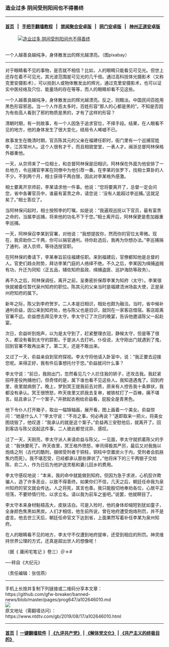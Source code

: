 ### 造业过多 阴间受刑阳间也不得善终
------------------------

#### [首页](https://github.com/gfw-breaker/banned-news/blob/master/README.md) &nbsp;&nbsp;|&nbsp;&nbsp; [手把手翻墙教程](https://github.com/gfw-breaker/guides/wiki) &nbsp;&nbsp;|&nbsp;&nbsp; [禁闻聚合安卓版](https://github.com/gfw-breaker/bn-android) &nbsp;&nbsp;|&nbsp;&nbsp; [网门安卓版](https://github.com/oGate2/oGate) &nbsp;&nbsp;|&nbsp;&nbsp; [神州正道安卓版](https://github.com/SzzdOgate/update) 



<div><div class="featured_image">
 <a href="https://i.ntdtv.com/assets/uploads/2019/08/2019-07-08_084204.jpg" target="_blank">
  <figure>
   <img alt="造业过多 阴间受刑阳间也不得善终" src="https://i.ntdtv.com/assets/uploads/2019/08/2019-07-08_084204-800x450.jpg"/>
  </figure><br/>
 </a>
 <span class="caption">
  一个人越善良越纯净，身体散发出的辉光越漂亮。（图pixabay）
 </span>
</div>
</div><hr/><div><div class="post_content" itemprop="articleBody">
 <p>
  对于眼睛看不见的事物，是否就不相信？比如，人的眼睛只能看见可见光。但世上还存在着不可见光，其光波范围是可见光的几千倍。通过高科技体光摄影术（又称克里安摄影术），可以拍到人或物体散发出的辉光，通过克里安摄影术，也可以证实中医经络及穴位、能量场的存在等等，而人的眼睛却看不见这些。
 </p>
 <p>
  一个人越善良越纯净，身体散发出的辉光越漂亮。反之，则黯淡。中国民间百姓用黑色形容邪恶。当一个人作恶太多时，百姓形容“那人的心都是黑的”。不知是否因为有些高人看到了邪的物质是黑的，才有了这样的形容？
 </p>
 <p>
  清朝时期，有一则故事，有一个人因急于追求官位，不择手段。结果，在人眼看不见的地方，他的身体发生了很大变化，结局令人唏嘘不已。
 </p>
 <p>
  故事发生在晚清时期，官员陈其元的父亲在福建任职时，衙门里有一个巡捕官姓李，江苏常州人。这个人很有才干，而且相貌堂堂，一表人才。闽浙总督阿林保格外器重他。
 </p>
 <p>
  一天，从京师来了一位相士，和总督阿林保是旧相识。阿林保在外面为他安排了一处地方，令巡捕官李某在同僚中为他引荐一番。在李某的张罗下，找相士算卦的人不少。不到两个月，相士获得千两白银，因此对李某格外感激。
 </p>
 <p>
  相士要离开京师前，李某请求他一件事。他说：“您将要离开了，总督一定会问您，省中各署官员中，谁最有富贵之命，请您说：‘没有人能超过李巡捕。’这就足矣了。”相士答应了。
 </p>
 <p>
  当阿林保问起时，相士按照李的叮嘱，如是说：“我遍观巡抚以下官员，最有富贵之命的，当属李巡捕，将来他的功名不下于您。”相士离开后，阿林保更是愈加器重李巡捕。
 </p>
 <p>
  一天，阿林保召李某到官署，对他说：“我想提拔你，然而你的官位太卑微。现在，我资助你二千两，你可以捐官通判。待你赴选后，我再为你想办法。”李巡捕捐了通判，进入京师，等待选授官职。
 </p>
 <p>
  在阿林保的奏请下，李某奉旨前往福建任职。来到福建后，官僚都知他是总督的人。官吏们趋炎附势，拜访李某门庭的人络绎不绝。不久之后，李某因为缉捕盗贼有功，升迁为同知（正五品，辅佐知府盐政、缉捕盗匪、巡护海防等政务）。
 </p>
 <p>
  再不久之后，阿林保调任，离开之前，呈奏密折保荐李某为知府（太守）。李某很快就被委任暂代泉州知府的职位。陈其元的父亲当时是福建浯洲场盐大使，正是泉州府知府的属下。
 </p>
 <p>
  新年之际，陈父到李府贺岁。二人本是旧相识，相处也颇为融洽。当时，省中候补通判俞益，因公来到知府处，他与陈父也是旧识，就同在一家客店借宿。客店距离官署不远。俞益想去拜见李太守。李太守订了次日的晚宴，告诉他邀请陈父一起赴宴。
 </p>
 <p>
  次日，俞益听到炮声，以为是太守到了，赶紧整理衣冠，静候太守，但是等了很久，都没有看到太守的踪影。于是派人去打听。仆役说，太守刚出门就遇到了鬼，回到官署不敢再出来了。第二天，还是不敢出来。
 </p>
 <p>
  又过了一天，俞益亲自到官府探视。李太守将他请入卧室中，说：“我正要去迎接您呢。来得正好，我有件后事想托付于您。”俞益就问什么事？
 </p>
 <p>
  李太守说：“前日，我刚出门，忽然看见几个人拦住我的轿子，还攻击我。我赶紧招呼差役拘捕他们，但奇怪的是，属下谁也看不见这些人。我知道遇鬼了。回到府里，夜里就病倒了。晚上，梦到冥王提我前去对质，原来有人控告我十条罪状，我都没有承认。冥王很愤怒，昨天夜里又抓我去复审，被铁杖打了一百棒，痛不堪言。姑且承认了一个案子。”并掀起衣袍给俞益看，屁股全是青黑色。
 </p>
 <p>
  他下令仆人打开箱子，取出一幅锦轴画，展开看，图上画着一个美女。俞益惊问：“她是什么人？”李太守说：“不肖之事，何必再说？”遂即取来一把火，将美女图烧毁了，他叹道：“我承认的就是这个案子。”俞益再三安慰他后，就离开了。回到客店与陈父说起这件事，二人彼此都觉诧异、感叹。
 </p>
 <p>
  过了一天，天刚亮，李太守派人来请俞益与陈父。一见面，李太守就抓着陈父的手说：“我快要死了。昨天夜里，冥王格外愤怒，审讯得极其严厉，最后又对我施以炮烙之刑（古代的酷刑，捆绑受刑者于铜柱，铜柱中空置炭火于内，受刑者会肌肤焦灼而死）。我不堪忍受，已经都承认那些罪状了。”他将床下的三千两银子交给陈、俞二人，作为日后为他护送灵柩和妻儿回乡的费用。
 </p>
 <p>
  李太守感叹地说：“本来，我的命中就能做到知府。但因为急于求进，心机狡诈欺骗人，造了许多恶业，以致不得善终。如果你们不信，几天之后，朝廷任命我为泉州知府的官文就会传达。人之将死，其言也善。我只能殷切地奉劝各位，心居平正坦荡，不要矫情行险，以求立名。请以我为前车之鉴吧。”说罢，他就瞑目了。
 </p>
 <p>
  李太守本来身材魁梧高大，皮肤洁白。可是入殓时，他的身体却缩短到犹如童子，全身颜色焦黑如黑炭。人们才相信，他生前所说，曾在地府遭受炮烙刑罚，并不是虚言。他去世三天后，朝廷任命官文下达到省，上面果然写着补任李某为泉州知府。
 </p>
 <p>
  在人的眼睛看不见的地方，李太守不仅遭到地府提审，还受到相应的刑罚。神灵维持世界公理的方式，还真是超出世人的想像呢！
 </p>
 <p>
  （据《
  <ok href="https://www.ntdtv.com/gb/庸闲宅笔记.htm">
   庸闲宅笔记
  </ok>
  》卷三）＠＊#
 </p>
 <p>
  ──转自《大纪元》
 </p>
 <p>
  （责任编辑：张信燕）
 </p>
 <div class="single_ad">
 </div>
</div>
</div>
<hr/>
手机上长按并复制下列链接或二维码分享本文章：<br/>
https://github.com/gfw-breaker/banned-news/blob/master/pages/prog647/a102646010.md <br/>
<a href='https://github.com/gfw-breaker/banned-news/blob/master/pages/prog647/a102646010.md'><img src='https://github.com/gfw-breaker/banned-news/blob/master/pages/prog647/a102646010.md.png'/></a> <br/>
原文地址（需翻墙访问）：https://www.ntdtv.com/gb/2019/08/17/a102646010.html


------------------------
#### [首页](https://github.com/gfw-breaker/banned-news/blob/master/README.md) &nbsp;|&nbsp; [一键翻墙软件](https://github.com/gfw-breaker/nogfw/blob/master/README.md) &nbsp;| [《九评共产党》](https://github.com/gfw-breaker/9ping.md/blob/master/README.md#九评之一评共产党是什么) | [《解体党文化》](https://github.com/gfw-breaker/jtdwh.md/blob/master/README.md) | [《共产主义的终极目的》](https://github.com/gfw-breaker/gczydzjmd.md/blob/master/README.md)


<img src='http://gfw-breaker.win/banned-news/pages/prog647/a102646010.md' width='0px' height='0px'/>